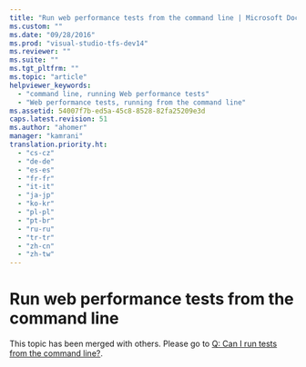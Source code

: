 ```yaml
---
title: "Run web performance tests from the command line | Microsoft Docs"
ms.custom: ""
ms.date: "09/28/2016"
ms.prod: "visual-studio-tfs-dev14"
ms.reviewer: ""
ms.suite: ""
ms.tgt_pltfrm: ""
ms.topic: "article"
helpviewer_keywords: 
  - "command line, running Web performance tests"
  - "Web performance tests, running from the command line"
ms.assetid: 54007f7b-ed5a-45c8-8528-82fa25209e3d
caps.latest.revision: 51
ms.author: "ahomer"
manager: "kamrani"
translation.priority.ht: 
  - "cs-cz"
  - "de-de"
  - "es-es"
  - "fr-fr"
  - "it-it"
  - "ja-jp"
  - "ko-kr"
  - "pl-pl"
  - "pt-br"
  - "ru-ru"
  - "tr-tr"
  - "zh-cn"
  - "zh-tw"
---
```

# Run web performance tests from the command line
This topic has been merged with others. Please go to [Q: Can I run tests from the command line?](http://msdn.microsoft.com/en-us/bd0a82fd-cec0-4861-bc09-e1b0b2d258ef).  
  
##  <a name="Single"></a>